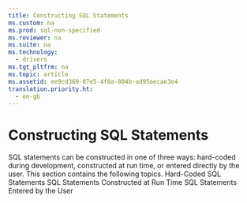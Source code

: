 ```yaml
---
title: Constructing SQL Statements
ms.custom: na
ms.prod: sql-non-specified
ms.reviewer: na
ms.suite: na
ms.technology: 
  - drivers
ms.tgt_pltfrm: na
ms.topic: article
ms.assetid: ee9cd360-07e5-4f8a-804b-ad95aecae3e4
translation.priority.ht: 
  - en-gb
---
```

# Constructing SQL Statements
<?xml version="1.0" encoding="utf-8"?>
<developerReferenceWithoutSyntaxDocument xmlns="http://ddue.schemas.microsoft.com/authoring/2003/5" xmlns:xlink="http://www.w3.org/1999/xlink" xmlns:xsi="http://www.w3.org/2001/XMLSchema-instance" xsi:schemaLocation="http://ddue.schemas.microsoft.com/authoring/2003/5 http://dduestorage.blob.core.windows.net/ddueschema/developer.xsd">
  <introduction>
    <para>SQL statements can be constructed in one of three ways: hard-coded during development, constructed at run time, or entered directly by the user.</para>
    <para>This section contains the following topics.  </para>
    <list class="bullet">
      <listItem>
        <para>             <legacyLink xlink:href="e355f5f1-4f1a-4933-8c74-ee73e90d2d19">Hard-Coded SQL Statements</legacyLink>           </para>
      </listItem>
      <listItem>
        <para>             <legacyLink xlink:href="f6554486-d49c-436a-82e3-4c158d26acd8">SQL Statements Constructed at Run Time</legacyLink>           </para>
      </listItem>
      <listItem>
        <para>             <legacyLink xlink:href="109af162-93ba-425a-8fe5-49c7dc7cc784">SQL Statements Entered by the User</legacyLink>           </para>
      </listItem>
    </list>
  </introduction>
  <relatedTopics />
</developerReferenceWithoutSyntaxDocument>